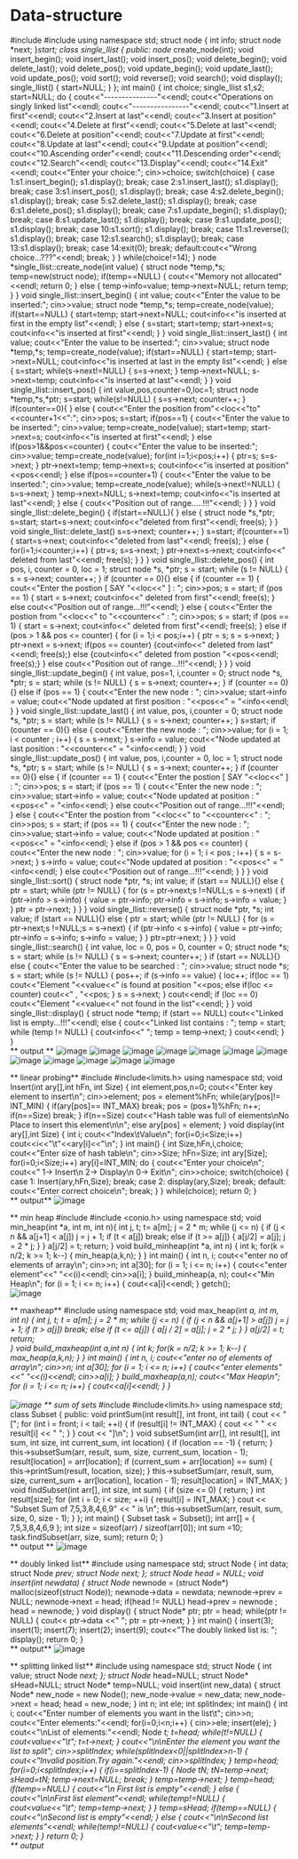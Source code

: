 # Data-structure
#include<iostream>
#include<cstdlib>
using namespace std;
struct node
{
	int info;
	struct node *next;
}*start;
class single_llist
{
	public:
		node* create_node(int);
		void insert_begin();
		void insert_last();
		void insert_pos();
		void delete_begin();
		void delete_last();
		void delete_pos();
		void update_begin();
		void update_last();
		void update_pos();
		void sort();
		void reverse();
		void search();
		void display();
		single_llist()
		{
			start=NULL;
		}
	};
	int main()
	{
		int choice;
		single_llist s1,s2;
		start=NULL;
		do
		{
			cout<<"---------------"<<endl;
			cout<<"Operations on singly linked list"<<endl;
			cout<<"----------------"<<endl;
			cout<<"1.Insert at first"<<endl;
			cout<<"2.Insert at last"<<endl;
			cout<<"3.Insert at position"<<endl;
			cout<<"4.Delete at first"<<endl;
			cout<<"5.Delete at last"<<endl;
			cout<<"6.Delete at position"<<endl;
			cout<<"7.Update at first"<<endl;
			cout<<"8.Update at last"<<endl;
			cout<<"9.Update at position"<<endl;
			cout<<"10.Ascending order"<<endl;
			cout<<"11.Descending order"<<endl;
			cout<<"12.Search"<<endl;
			cout<<"13.Display"<<endl;
			cout<<"14.Exit"<<endl;
			cout<<"Enter your choice:";
			cin>>choice;
			switch(choice)
			{
				case 1:s1.insert_begin();
				s1.display();
				break;
				case 2:s1.insert_last();
				s1.display();
				break;
				case 3:s1.insert_pos();
				s1.display();
				break;
				case 4:s2.delete_begin();
				s1.display();
				break;
				case 5:s2.delete_last();
				s1.display();
				break;
				case 6:s1.delete_pos();
				s1.display();
				break;
				case 7:s1.update_begin();
				s1.display();
				break;
				case 8:s1.update_last();
				s1.display();
				break;
				case 9:s1.update_pos();
				s1.display();
				break;
				case 10:s1.sort();
				s1.display();
				break;
				case 11:s1.reverse();
				s1.display();
				break;
				case 12:s1.search();
				s1.display();
				break;
				case 13:s1.display();
				break;
				case 14:exit(0);
				break;
				default:cout<<"Wrong choice...???"<<endl;
				break;
			}
		}
		while(choice!=14);
	}
	node *single_llist::create_node(int value)
	{
		struct node *temp,*s;
		temp=new(struct node);
		if(temp==NULL)
		{
		cout<<"Memory not allocated"<<endl;
		return 0;
	}
	else
	{
		temp->info=value;
		temp->next=NULL;
		return temp;
	}
}
void single_llist::insert_begin()
{
	int value;
	cout<<"Enter the value to be inserted:";
	cin>>value;
	struct node *temp,*s;
	temp=create_node(value);
	if(start==NULL)
	{
		start=temp;
		start->next=NULL;
		cout<<temp->info<<"is inserted at first in the empty list"<<endl;
	}
	else
	{
		s=start;
		start=temp;
		start->next=s;
		cout<<temp->info<<"is inserted at first"<<endl;
	}
}
void single_llist::insert_last()
{
int value;
cout<<"Enter the value to be inserted:";
cin>>value;
struct node *temp,*s;
temp=create_node(value);
if(start==NULL)
{
	start=temp;
	start->next=NULL;
	cout<<temp->info<<"is inserted at last in the empty list"<<endl;
}
else
{
	s=start;
	while(s->next!=NULL)
	{
		s=s->next;
	}
	temp->next=NULL;
	s->next=temp;
	cout<<temp->info<<"is inserted at last"<<endl;
}
}
void single_llist::insert_pos()
{
int value,pos,counter=0,loc=1;
struct node *temp,*s,*ptr;
s=start;
while(s!=NULL)
{
s=s->next;
counter++;
}
if(counter==0){ }
else
{
	cout<<"Enter the position from"<<loc<<"to"<<counter+1<<":";
	cin>>pos;
	s=start;
	if(pos==1)
{
	cout<<"Enter the value to be inserted:";
	cin>>value;
	temp=create_node(value);
	start=temp;
	start->next=s;
	cout<<temp->info<<"is inserted at first"<<endl;
}
else if(pos>1&&pos<=counter)
{
cout<<"Enter the value to be inserted:";
cin>>value;
temp=create_node(value);
for(int i=1;i<pos;i++)
{
	ptr=s;
	s=s->next;
}
ptr->next=temp;
temp->next=s;
cout<<temp->info<<"is inserted at position"<<pos<<endl;
}
else if(pos==counter+1)
{
	cout<<"Enter the value to be inserted:";
	cin>>value;
	temp=create_node(value);
	while(s->next!=NULL)
	{
		s=s->next;
	}
	temp->next=NULL;
	s->next=temp;
	cout<<temp->info<<"is inserted at last"<<endl;
}
else
{
cout<<"Position out of range.....!!!"<<endl;
}
}
}
void single_llist::delete_begin()
{
if(start==NULL){ }
else 
{
	struct node *s,*ptr;
	s=start;
	start=s->next;
	cout<<s->info<<"deleted from first"<<endl;
	free(s);
}
}
void single_llist::delete_last()
	s=s->next;
	counter++;
}
s=start;
if(counter==1)
{
start=s->next;
cout<<s->info<<"deleted from last"<<endl;
free(s);
}
else
{
	for(i=1;i<counter;i++)
	{
	ptr=s;
	s=s->next;
}
ptr->next=s->next;
cout<<s->info<<" deleted from last"<<endl; 
 free(s); 
 } 
 } 
} 
void single_llist::delete_pos() 
{ 
 int pos, i, counter = 0, loc = 1; 
 struct node *s, *ptr; 
 s = start; 
 while (s != NULL) 
 { 
 s = s->next; 
  counter++; 
 } 
 if (counter == 0){} 
 else 
 { 
 if (counter == 1) 
 { 
 cout<<"Enter the postion [ SAY "<<loc<<" ] : "; 
 cin>>pos; 
 s = start; 
 if (pos == 1) 
 { 
 start = s->next; 
 cout<<s->info<<" deleted from first"<<endl; 
 free(s); 
 } 
 else 
 cout<<"Position out of range...!!!"<<endl; 
 } 
 else 
 { 
 cout<<"Enter the postion from "<<loc<<" to "<<counter<<" : "; 
 cin>>pos; 
 s = start; 
 if (pos == 1) 
 { 
 start = s->next; 
 cout<<s->info<<" deleted from first"<<endl; 
  free(s); 
 } 
 else if (pos > 1 && pos <= counter) 
 { 
 for (i = 1;i < pos;i++) 
 { 
 ptr = s; 
 s = s->next; 
 } 
 ptr->next = s->next; 
 if(pos == counter) 
 {cout<<s->info<<" deleted from last"<<endl; 
 free(s);} 
 else 
 {cout<<s->info<<" deleted from postion "<<pos<<endl; 
 free(s);} 
 } 
 else 
 cout<<"Position out of range...!!!"<<endl; 
 } 
 } 
} 
void single_llist::update_begin() 
{ 
 int value, pos=1, i,counter = 0; 
 struct node *s, *ptr; 
 s = start; 
 while (s != NULL)
 { 
 s = s->next;
 counter++; 
 } 
 if (counter == 0){} 
 else if (pos == 1) 
 { 
 cout<<"Enter the new node : "; 
 cin>>value; 
 start->info = value; 
 cout<<"Node updated at first position : "<<pos<<" = "<<start->info<<endl; 
 } 
} 
void single_llist::update_last() 
{ 
 int value, pos, i,counter = 0; 
 struct node *s, *ptr; 
 s = start; 
 while (s != NULL) 
 { 
 s = s->next; 
 counter++; 
 } 
 s=start; 
 if (counter == 0){} 
 else 
 { 
 cout<<"Enter the new node : "; 
 cin>>value; 
 for (i = 1; i < counter ; i++) 
 { 
 s = s->next; 
 } 
 s->info = value; 
 cout<<"Node updated at last position : "<<counter<<" = "<<s->info<<endl; 
 } 
} 
void single_llist::update_pos() 
{ 
 int value, pos, i,counter = 0, loc = 1; 
 struct node *s, *ptr; 
 s = start; 
 while (s != NULL) 
 { 
 s = s->next; 
 counter++; 
 } 
 if (counter == 0){} 
 else 
 { 
 if (counter == 1) 
 { 
 cout<<"Enter the postion [ SAY "<<loc<<" ] : "; 
 cin>>pos; 
 s = start; 
  if (pos == 1) 
 { 
 cout<<"Enter the new node : "; 
 cin>>value; 
 start->info = value; 
 cout<<"Node updated at position : "<<pos<<" = "<<start->info<<endl; 
 } 
 else 
 cout<<"Position out of range...!!!"<<endl; 
 } 
 else 
 { 
 cout<<"Enter the postion from "<<loc<<" to "<<counter<<" : "; 
 cin>>pos; 
 s = start; 
 if (pos == 1) 
 { 
 cout<<"Enter the new node : "; 
 cin>>value; 
 start->info = value; 
 cout<<"Node updated at position : "<<pos<<" = "<<start->info<<endl; 
 } 
 else if (pos > 1 && pos <= counter) 
 { 
 cout<<"Enter the new node : "; 
 cin>>value; 
 for (i = 1; i < pos ; i++) 
 { 
  s = s->next; 
 } 
 s->info = value; 
 cout<<"Node updated at position : "<<pos<<" = "<<s->info<<endl; 
 } 
 else 
 cout<<"Position out of range...!!!"<<endl; 
 } 
 } 
} 
void single_llist::sort() 
{ 
 struct node *ptr, *s; 
 int value; 
 if (start == NULL){} 
 else 
 { 
 ptr = start; 
 while (ptr != NULL) 
 { 
 for (s = ptr->next;s !=NULL;s = s->next) 
 { 
 if (ptr->info > s->info) 
 { 
 value = ptr->info; 
 ptr->info = s->info; 
 s->info = value; 
 } 
  } 
 ptr = ptr->next; 
 } 
 } 
} 
void single_llist::reverse() 
{ 
 struct node *ptr, *s; 
 int value; 
 if (start == NULL){} 
 else 
 { 
 ptr = start; 
 while (ptr != NULL) 
 { 
 for (s = ptr->next;s !=NULL;s = s->next) 
 { 
 if (ptr->info < s->info) 
 { 
 value = ptr->info; 
 ptr->info = s->info; 
 s->info = value;
}
 } 
 ptr=ptr->next;
}
}
}
 void single_llist::search() 
{ 
 int value, loc = 0, pos = 0, counter = 0; 
 struct node *s; 
 s = start; 
 while (s != NULL) 
 { 
 s = s->next; 
 counter++; 
 } 
 if (start == NULL){} 
 else 
 { 
 cout<<"Enter the value to be searched : "; 
 cin>>value; 
 struct node *s; 
 s = start; 
 while (s != NULL) 
 { 
 pos++; 
 if (s->info == value) 
 { 
 loc++; 
 if(loc == 1) 
 cout<<"Element "<<value<<" is found at position "<<pos; 
 else if(loc <= counter) 
 cout<<" , "<<pos; 
 } 
  s = s->next; 
 } 
 cout<<endl; 
 if (loc == 0) 
 cout<<"Element "<<value<<" not found in the list"<<endl; 
 } 
} 
void single_llist::display() 
{ 
 struct node *temp; 
 if (start == NULL) 
 cout<<"Linked list is empty...!!!"<<endl; 
 else 
 { 
 cout<<"Linked list contains : "; 
 temp = start; 
 while (temp != NULL) 
 { 
 cout<<temp->info<<" "; 
 temp = temp->next; 
 } 
 cout<<endl; 
}
}
<br>
**  output **
	![image](https://user-images.githubusercontent.com/98377715/156970297-cf3b359a-ac0d-4a0f-ad29-922c03621a30.png)
![image](https://user-images.githubusercontent.com/98377715/156970393-e50ef5ff-f383-4f05-9478-4f1bc1ebe43a.png)
![image](https://user-images.githubusercontent.com/98377715/156970474-dd95f524-6296-4d07-82c1-b41146768404.png)
![image](https://user-images.githubusercontent.com/98377715/156970543-6f706b22-e21f-4c9f-8453-8b67992299ad.png)
![image](https://user-images.githubusercontent.com/98377715/156970736-db2f4ea8-a050-4450-9206-60d8315c37f9.png)
![image](https://user-images.githubusercontent.com/98377715/156970804-a86e1d1e-d987-4841-b1ac-fff70de5f50a.png)
	![image](https://user-images.githubusercontent.com/98377715/156970879-5294ab75-5727-44c5-9a7b-077496b3dc48.png)
![image](https://user-images.githubusercontent.com/98377715/156970952-8d988332-1a78-4688-a6de-af8742de3b54.png)
	![image](https://user-images.githubusercontent.com/98377715/156971070-9173e798-0089-45f4-a7a6-6e9bb30c1384.png)
	![image](https://user-images.githubusercontent.com/98377715/156971140-f48af74e-340b-46be-b017-159b92935c8f.png)
	![image](https://user-images.githubusercontent.com/98377715/156971214-ee1e93f6-fe48-4730-949e-4e59739b82e8.png)
	![image](https://user-images.githubusercontent.com/98377715/156971277-eb3802d3-1bf0-4156-b3ce-6c0a9a541813.png)

**   linear probing**
#include<iostream>
#include<limits.h>
using namespace std;
void Insert(int ary[],int hFn, int Size)
{
int element,pos,n=0;
cout<<"Enter key element to insert\n";
cin>>element;
pos = element%hFn;
while(ary[pos]!= INT_MIN)
{
if(ary[pos]== INT_MAX)
break;
pos = (pos+1)%hFn;
n++;
if(n==Size)
break;
}
if(n==Size)
cout<<"Hash table was full of elements\nNo Place to insert this element\n\n";
else
ary[pos] = element;
}
void display(int ary[],int Size)
{
int i;
cout<<"Index\tValue\n";
for(i=0;i<Size;i++)
cout<<i<<"\t"<<ary[i]<<"\n";
}
int main()
{
int Size,hFn,i,choice;
cout<<"Enter size of hash table\n";
cin>>Size;
hFn=Size;
int ary[Size];
for(i=0;i<Size;i++)
ary[i]=INT_MIN;
do
{
cout<<"Enter your choice\n";
cout<<" 1-> Insert\n 2-> Display\n 0-> Exit\n";
cin>>choice;
switch(choice)
{
case 1: Insert(ary,hFn,Size);
break;
case 2: display(ary,Size);
break;
default: cout<<"Enter correct choice\n";
break;
}
}
while(choice);
return 0;
}
<br>
	**  output**
	![image](https://user-images.githubusercontent.com/98377715/156975572-4487f0dc-00b2-468d-9ba1-c644df24ae8d.png)

**  min heap
	#include <iostream>
#include <conio.h>
using namespace std;
void min_heap(int *a, int m, int n){
   int j, t;
   t= a[m];
   j = 2 * m;
   while (j <= n) {
      if (j < n && a[j+1] < a[j])
         j = j + 1;
      if (t < a[j])
         break;
      else if (t >= a[j]) {
         a[j/2] = a[j];
         j = 2 * j;
      }
   }
   a[j/2] = t;
   return;
}
void build_minheap(int *a, int n) {
   int k;
   for(k = n/2; k >= 1; k--) {
      min_heap(a,k,n);
   }
}
int main() {
   int n, i;
   cout<<"enter no of elements of array\n";
   cin>>n;
   int a[30];
   for (i = 1; i <= n; i++) {
      cout<<"enter element"<<" "<<(i)<<endl;
      cin>>a[i];
   }
   build_minheap(a, n);
   cout<<"Min Heap\n";
   for (i = 1; i <= n; i++) {
      cout<<a[i]<<endl;
   }
   getch();
<br>
	![image](https://user-images.githubusercontent.com/98377715/156985970-23d2bf8f-11e1-4b8d-9563-d27634a93e4a.png)

**  maxheap**
	#include <iostream>
using namespace std;
void max_heap(int *a, int m, int n) {
   int j, t;
   t = a[m];
   j = 2 * m;
   while (j <= n) {
      if (j < n && a[j+1] > a[j])
         j = j + 1;
      if (t > a[j])
         break;
      else if (t <= a[j]) {
         a[j / 2] = a[j];
         j = 2 * j;
      }
   }
   a[j/2] = t;
   return;                         
}
void build_maxheap(int *a,int n) {
   int k;
   for(k = n/2; k >= 1; k--) {
      max_heap(a,k,n);
   }
}
int main() {
   int n, i;
   cout<<"enter no of elements of array\n";
   cin>>n;
   int a[30];
   for (i = 1; i <= n; i++) {
      cout<<"enter elements"<<" "<<(i)<<endl;
      cin>>a[i];
   }
   build_maxheap(a,n);
   cout<<"Max Heap\n";
   for (i = 1; i <= n; i++) {
      cout<<a[i]<<endl;
	}
}		       
<br>
![image](https://user-images.githubusercontent.com/98377715/156986264-3a85f355-99b6-49bb-a5e7-2aaf1f1be372.png)
**  sum of sets**
	#include <iostream>
#include<limits.h>
using namespace std;
class Subset
{
	public:
		void printSum(int result[], int front, int tail)
		{
			cout << "[";
			for (int i = front; i < tail; ++i)
			{
				if (result[i] != INT_MAX)
				{
					cout << " " << result[i] << " ";
				}
			}
			cout << "]\n";
		}
	void subsetSum(int arr[], int result[], int sum, int size, int current_sum, int location)
	{
		if (location == -1)
		{
			return;
		}
		this->subsetSum(arr, result, sum, size, current_sum, location - 1);
		result[location] = arr[location];
		if (current_sum + arr[location] == sum)
		{
			this->printSum(result, location, size);
		}
		this->subsetSum(arr, result, sum, size, current_sum + arr[location], location - 1);
		result[location] = INT_MAX;
	}
	void findSubset(int arr[], int size, int sum)
	{
		if (size <= 0)
		{
			return;
		}
		int result[size];
		for (int i = 0; i < size; ++i)
		{
			result[i] = INT_MAX;
		}
		cout << "Subset Sum of 7,5,3,8,4,6,9" << " is \n";
		this->subsetSum(arr, result, sum, size, 0, size - 1);
	}
};
int main()
{
	Subset task = Subset();
	int arr[] = {
		7,5,3,8,4,6,9
	};
	int size = sizeof(arr) / sizeof(arr[0]);
	int sum =10;
	task.findSubset(arr, size, sum);
	return 0;
}
	<br>
	**  output **
![image](https://user-images.githubusercontent.com/98377715/157182840-6d790a1e-9c95-48a1-bdde-9f9e9bc7b879.png)
	
**  doubly linked list**
	#include <iostream>
using namespace std;
struct Node {
   int data;
   struct Node *prev;
   struct Node *next;
};
struct Node* head = NULL;
void insert(int newdata) {
   struct Node* newnode = (struct Node*) malloc(sizeof(struct Node));
   newnode->data = newdata;
   newnode->prev = NULL;
   newnode->next = head;
   if(head != NULL)
   head->prev = newnode ;
   head = newnode;
}
void display() {
   struct Node* ptr;
   ptr = head;
   while(ptr != NULL) {
      cout<< ptr->data <<" ";
      ptr = ptr->next;
   }
}
int main() {
   insert(3);
   insert(1);
   insert(7);
   insert(2);
   insert(9);
   cout<<"The doubly linked list is: ";
   display();
   return 0;
}
<br>
	**  output**
	![image](https://user-images.githubusercontent.com/98377715/157183140-50d14172-59bc-44c8-905b-e301863e8d3d.png)

**   splitting linked list**
	#include<iostream>
using namespace std;
struct Node
{
int value;
struct Node *next;
};
struct Node* head=NULL;
struct Node* sHead=NULL;
struct Node* temp=NULL;
void insert(int new_data)
{
struct Node* new_node = new Node();
new_node->value = new_data;
new_node->next = head;
head = new_node;
}
int n;
int ele;
int splitlndex;
int main()
{
int i;
cout<<"Enter number of elements you want in the list\t";
cin>>n;
cout<<"Enter elements:"<<endl;
for(i=0;i<n;i++)
{
cin>>ele;
insert(ele);
}
cout<<"\nList of elements:"<<endl;
Node *t;
t=head;
while(t!=NULL)
{
cout<<temp->value<<"\t";
t=t->next;
}
cout<<"\n\nEnter the element you want the list to split";
cin>>splitlndex;
while(splitlndex<0||splitlndex>n-1)
{
cout<<"Invalid position.Try again."<<endl;
cin>>splitlndex;
}
temp=head;
for(i=0;i<splitlndex;i++)
{
if(i==splitlndex-1)
{
Node *tN;
tN=temp->next;
sHead=tN;
temp->next=NULL;
break;
}
temp=temp->next;
}
temp=head;
if(temp==NULL)
{
cout<<"\n First list is empty"<<endl;
}
else
{
cout<<"\n\nFirst list element"<<endl;
while(temp!=NULL)
{
cout<<temp->value<<"\t";
temp=temp->next;
}
}
temp=sHead;
if(temp==NULL)
{
cout<<"\nSecond list is empty"<<endl;
}
else
{
cout<<"\n\nSecond list elements"<<endl;
while(temp!=NULL)
{
cout<<temp->value<<"\t";
temp=temp->next;
}
}
return 0;
}
<br>
	**  output**
	


